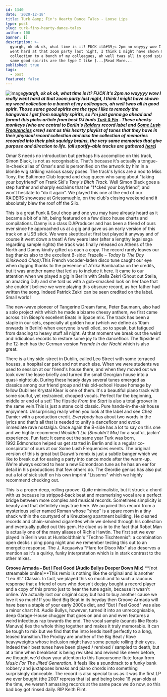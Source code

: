 ```yaml
---
id: 1340
date: '2020-12-18'
title: Turk &amp; Fin's Hearty Dance Tales - Loose Lips
type: post
slug: turk-fins-hearty-dance-tales
author: 100
banner: []
description: >-
  gyargh, ok ok ok, what time is it? FUCK it&#39;s 2pm no wayyyy wow I really
  went hard at that zoom party last night, I think I might have shown my weed
  collection to a bunch of my colleagues, ah well twas all in good spirit. Those
  same good spirits are the type I like [...]Read More...
published: true
tags:
  - post
featured: false
---
```

![image](../undefined)**_gyargh, ok ok ok, what time is it? FUCK it's 2pm no wayyyy wow I really went hard at that zoom party last night, I think I might have shown my weed collection to a bunch of my colleagues, ah well twas all in good spirit. Those same good spirits are the type I like to remedy the hangovers I get from naughty spirits, so I'm just gonna go ahead and format this picks article from best DJ buds_** [**_Turk & Fin_**](https://soundcloud.com/turkandfin?fbclid=IwAR1kC088uHIkrqyFFKJ3RICloAQRgwww4t5xcfOs1iY1_Prj_M7MCmcy-KU) _**. These cheeky monkeys (who are central to Berlin's**_ [_**Raiders**_](https://soundcloud.com/raiders_records) _**record label and**_ [_**Some Lush Frequencies**_](https://soundcloud.com/somelushfrequencies) _**crew)**_ **_sent us this hearty playlist of tunes that they have in their physical record collection and also the collection of memories recorded into their pink squidgy brains, the very same memories that give purpose and direction to life. (all spotify-able tracks are gathered_** [**_here_**](https://open.spotify.com/playlist/5HkZRsyc7hUGApAR6Ocoz4)**_)_**

Omar S needs no introduction but perhaps his accomplice on this track, Simon Black, is not as recognisable. That's because it's actually a tongue-in-cheek alias of Omar's and is personified on the artwork by him in a blonde wig striking various sassy poses. The track's lyrics are a nod to Miss Tony, the Baltimore Club legend and drag queen who sang about "taking your boyfriend" on Frank Ski's _Tony's Bitch Track_. Well Simon Black goes a step further and sharply exclaims that he "f\*cked your boyfriend", and won't hesitate to "do it again". We played this one at the end of our RAIDERS showcase at Griessmuehle, on the club's closing weekend and it absolutely blew the roof off the Silo.

This is a great Funk & Soul chop and one you may have already heard as it became a bit of a hit, being featured on a few disco house charts and compilations. Danny is a class DJ/Producer and has been a friend of ours ever since he approached us at a gig and gave us an early version of this track on a USB stick. We were skeptical at first but played it anyway and of course it went down a treat! A few years later (after a lengthy legal saga regarding sample rights) the track was finally released on Athens of the North and Danny kindly gifted us each a copy. The record rarely leaves our bag thanks also to the excellent B-side: Frazelle – _Today Is The Day (Linkwood Chop)_.This French vocoder-laden disco tune caught our eye when digging thanks to the presence of Afrika Bambaataa on the credits, but it was another name that led us to include it here. It came to our attention when we played a gig in Berlin with Stella Zekri (Shout out Stella, an amazing DJ!) and she told us with a gob-smacked look on her face that she couldn't believe we were playing this obscure record, as her father had written the song. Indeed Patrick Zekri can be seen credited on the label. Small world!

The new-wave pioneer of Tangerine Dream fame, Peter Baumann, also had a solo project with which he made a bizarre cheesy anthem, we first came across it in Bicep's excellent Beats in Space mix. The track has been a staple in our sets, especially at golden hour (which we define as 10am onwards in Berlin) when everyone is well oiled, so to speak, but fatigued from dancing to heavy stuff all night. At that moment we break out the weird and ridiculous records to restore some joy to the dancefloor. The flipside of the 12-inch has the German version _Fremde in der Nacht_ which is also great.

There is a tiny side-street in Dublin, called Leo Street with some terraced houses, a hospital car park and not much else. When we were students we used to session at our friend's house there, and when they moved out we took over the lease briefly and turned the small Georgian house into a quasi-nightclub. During these heady days several tunes emerged as classics among our friend group and this old-school House homage by fellow Dubliner Krystal Klear is one of them. It's a beautiful piano track with some soulful, yet restrained, chopped vocals. Perfect for the beginning, middle or end of a set! The flipside _From the Start_ is also a total groover in the same vein.This is just a stone cold classic. Pure hands-in-the-air house enjoyment. Unsurprising really when you look at the label and see Chez Damier with a production credit. _Everybody_ has about two words in the lyrics and that's all that is needed to unify a dancefloor and evoke immediate rave nostalgia. Once again the B-side has a lot to say on this one and we highly recommend _Wouldn't Lie (Shouldn't Mix)_ for a soulful, jackin' experience. Fun fact: It came out the same year Turk was born, 1992.Edmondson helped us get started in Berlin and is a regular co-conspirator of ours at our Some Lush Frequencies events. The original version of this is great but Dauwd's remix is just a subtle banger which we like to break out for easing a party into dance mode after the warm-up. We're always excited to hear a new Edmondson tune as he has an ear for detail in his productions that few others do. The Geordie genius has also put out a lot of sick stuff on his own imprint "Lissoms" which we highly recommend checking out.

This is a proper deep, rolling groove. Quite minimalistic, but it struck a chord with us because its stripped-back beat and mesmerising vocal are a perfect bridge between more complex and musical records. Sometimes simplicity is beauty and that definitely rings true here. We acquired this record from a mysterious seller named Roman whose "shop" is a spare room in a tiny shack within the courtyard of a Kreuzberg apartment building. He cleaned records and chain-smoked cigarettes while we delved through his collection and eventually pulled out this gem. He clued us in to the fact that Robot Man is actually one of the many aliases of Richie Hawtin. The first set we ever played in Berlin was at Humboldthain's "Techno Tischtennis": a combination open decks / ping pong night and we remember testing this out to an energetic response. The J. Acquaviva "Flare for Disco Mix" also deserves a mention as it's a quirky, funky interpretation which is in stark contrast to the other mixes.

**Groove Armada – But I Feel Good (Audio Bullys Deeper Down Mix)** **\[not streamable online\]**This remix is nothing like the original and is another "Leo St." Classic. In fact, we played this so much and to such a raucous response that a friend of ours who doesn't deejay bought a record player and a copy of this promo just to hear the tune again, because it wasn't online. We actually lost our original copy but had to buy another cause we love it so much! If you liked Big Beat in its heyday then Groove Armada will have been a staple of your early 2000s diet, and "But I Feel Good" was also a minor chart hit. Audio Bullys, however, turned it into an unrecognisable, deep Garage-House chugger that goes on and on and even features a weird infectious rap towards the end. The vocal sample (sounds like Roots Manuva) ties the whole thing together and makes it truly memorable. It can be tough to mix but we find that the intro lends itself perfectly to a long, teased transition.The Prodigy are another of the Big Beat / Rave heavyweights whose inclusion might have some people rolling their eyes. Indeed their best tunes have been played / remixed / sampled to death, but at a time when breakbeat is being revisited and revived like never before, we thought we'd draw your attention to this flavoursome flute foray from _Music For The Jilted Generation_. It feels like a soundtrack to a funky bank robbery and juxtaposes breaks and piano chords into something surprisingly danceable. The record is also special to us as it was the first LP we ever bought (the 2007 repress that is) and being broke 16 year-olds at the time, we weren't amassing records at the same pace we do now, so this bad boy got rinsed daily. RIP Keith Flint.